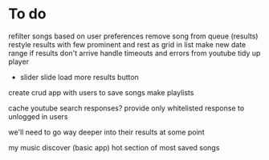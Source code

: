 # To do

refilter songs based on user preferences
remove song from queue (results)
restyle results with few prominent 
   and rest as grid in list
make new date range if results don't arrive
handle timeouts and errors from youtube
tidy up player
   - slider slide
load more results button

create crud app
   with users
   to save songs
   make playlists

   cache youtube search responses?
   provide only whitelisted response to unlogged in users
   
   we'll need to go way deeper into their results at some point

my music
discover (basic app)
hot section of most saved songs